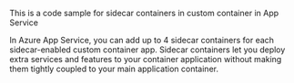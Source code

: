 This is a code sample for sidecar containers in custom container in App Service

In Azure App Service, you can add up to 4 sidecar containers for each sidecar-enabled custom container app. Sidecar containers let you deploy extra services and features to your container application without making them tightly coupled to your main application container.
